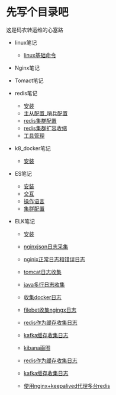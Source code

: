 # 先写个目录吧

这是码农转运维的心塞路

* linux笔记
  
  * [linux基础命令](linux/commond.md)
* Nginx笔记
* Tomact笔记
* redis笔记
  * [安装](redis/安装.md)
  * [主从配置_哨兵配置](redis/主从配置_哨兵.md)
  * [redis集群配置](redis/集群.md)
  * [redis集群扩容收缩](redis/集群扩容收缩.md)
  * [工具管理](redis/工具管理.md)
* k8_docker笔记
  
  * [安装](k8_docker/install.md)
* ES笔记
  * [安装](es/install.md)
  * [交互](es/head插件交互.md)
  * [操作语言](es/dml.md)
  * [集群配置](es/集群.md)
* ELK笔记
    * [安装](elk/安装.md)
    
    * [nginxjson日志采集](elk/nginx_log_json.md)
    
    * [nginix正常日志和错误日志](elk/nginx_success_error_log.md)
    
    * [tomcat日志收集](elk/tomcat_log_cat.md)
    
    * [java多行日志收集](elk/java_log.md)
    
    * [收集docker日志](elk/docker_log.md)
    
    * [filebet收集ngingx日志](elk/filebeat_modules_get_ngingx_simple_log.md)
    
    * [redis作为缓存收集日志](elk/redis_cat_log.md)
    
    * [kafka缓存收集日志](elk/kafka缓存收集日志.md)
    
    * [kibana画图](elk/kibana_draw_dashboard.md)
    
    * [redis作为缓存收集日志](elk/redis_cat_log.md)
    
    * [kafka缓存收集日志](elk/kafka缓存收集日志.md)
    
    * [使用nginx+keepalived代理多台redis](elk/nginx_keepalived_redis.md)

